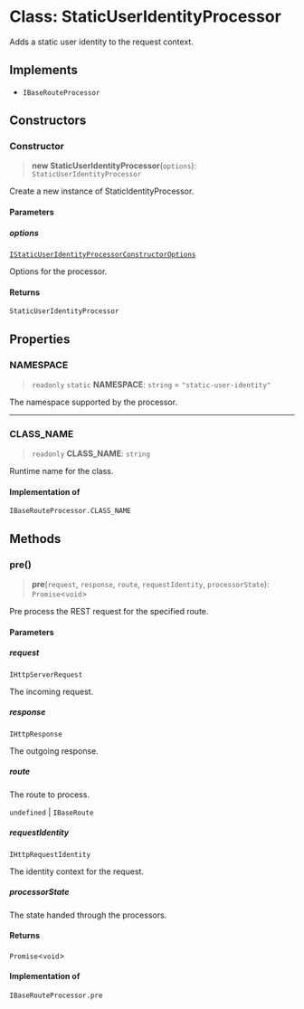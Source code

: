 # Class: StaticUserIdentityProcessor

Adds a static user identity to the request context.

## Implements

- `IBaseRouteProcessor`

## Constructors

### Constructor

> **new StaticUserIdentityProcessor**(`options`): `StaticUserIdentityProcessor`

Create a new instance of StaticIdentityProcessor.

#### Parameters

##### options

[`IStaticUserIdentityProcessorConstructorOptions`](../interfaces/IStaticUserIdentityProcessorConstructorOptions.md)

Options for the processor.

#### Returns

`StaticUserIdentityProcessor`

## Properties

### NAMESPACE

> `readonly` `static` **NAMESPACE**: `string` = `"static-user-identity"`

The namespace supported by the processor.

***

### CLASS\_NAME

> `readonly` **CLASS\_NAME**: `string`

Runtime name for the class.

#### Implementation of

`IBaseRouteProcessor.CLASS_NAME`

## Methods

### pre()

> **pre**(`request`, `response`, `route`, `requestIdentity`, `processorState`): `Promise`\<`void`\>

Pre process the REST request for the specified route.

#### Parameters

##### request

`IHttpServerRequest`

The incoming request.

##### response

`IHttpResponse`

The outgoing response.

##### route

The route to process.

`undefined` | `IBaseRoute`

##### requestIdentity

`IHttpRequestIdentity`

The identity context for the request.

##### processorState

The state handed through the processors.

#### Returns

`Promise`\<`void`\>

#### Implementation of

`IBaseRouteProcessor.pre`

